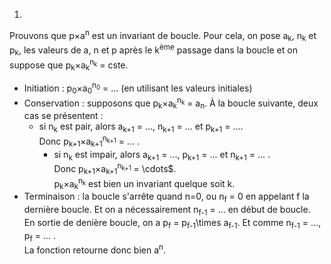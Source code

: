 1. 
Prouvons que p×a<sup>n</sup> est un invariant de boucle.
 Pour cela, on pose a<sub>k</sub>, n<sub>k</sub> et p<sub>k</sub>, les valeurs de a, n et p après le k<sup>ème</sup> passage dans la boucle et on suppose que p<sub>k</sub>×a<sub>k</sub><sup>n<sub>k</sub></sup> = cste.  

 - Initiation : p<sub>0</sub>×a<sub>0</sub><sup>n<sub>0</sub></sup> = ... (en utilisant les valeurs initiales)  
 - Conservation : supposons que p<sub>k</sub>×a<sub>k</sub><sup>n<sub>k</sub></sup> = a<sub>n</sub>. À la boucle suivante, deux cas se présentent :
   - si n<sub>k</sub> est pair, alors a<sub>k+1</sub> = ..., n<sub>k+1</sub> = ... et p<sub>k+1</sub> = ....    
     Donc p<sub>k+1</sub>×a<sub>k+1</sub><sup>n<sub>k+1</sub></sup> = ... .  
     - si n<sub>k</sub> est impair, alors a<sub>k+1</sub> = ..., p<sub>k+1</sub> = ... et n<sub>k+1</sub> = ... .  
       Donc p<sub>k+1</sub>×a<sub>k+1</sub><sup>n<sub>k+1</sub></sup> = \cdots$.  
       p<sub>k</sub>×a<sub>k</sub><sup>n<sub>k</sub></sup> est bien un invariant quelque soit k.
- Terminaison : la boucle s'arrête quand n=0, ou n<sub>f</sub> = 0 en appelant f la dernière boucle. Et on a nécessairement n<sub>f-1</sub> = ... en début de boucle.<br>
En sortie de denière boucle, on a p<sub>f</sub> = p<sub>f-1</sub>\times a<sub>f-1</sub>. Et comme n<sub>f-1</sub> = ..., p<sub>f</sub> = ... .  
  La fonction retourne donc bien a<sup>n</sup>.
